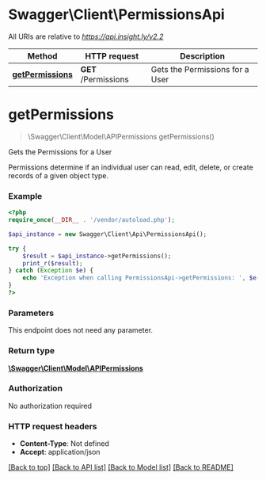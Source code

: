 # Swagger\Client\PermissionsApi

All URIs are relative to *https://api.insight.ly/v2.2*

Method | HTTP request | Description
------------- | ------------- | -------------
[**getPermissions**](PermissionsApi.md#getPermissions) | **GET** /Permissions | Gets the Permissions for a User


# **getPermissions**
> \Swagger\Client\Model\APIPermissions getPermissions()

Gets the Permissions for a User

Permissions determine if an individual user can read, edit, delete, or create records of a given object type.

### Example
```php
<?php
require_once(__DIR__ . '/vendor/autoload.php');

$api_instance = new Swagger\Client\Api\PermissionsApi();

try {
    $result = $api_instance->getPermissions();
    print_r($result);
} catch (Exception $e) {
    echo 'Exception when calling PermissionsApi->getPermissions: ', $e->getMessage(), PHP_EOL;
}
?>
```

### Parameters
This endpoint does not need any parameter.

### Return type

[**\Swagger\Client\Model\APIPermissions**](../Model/APIPermissions.md)

### Authorization

No authorization required

### HTTP request headers

 - **Content-Type**: Not defined
 - **Accept**: application/json

[[Back to top]](#) [[Back to API list]](../../README.md#documentation-for-api-endpoints) [[Back to Model list]](../../README.md#documentation-for-models) [[Back to README]](../../README.md)

